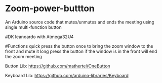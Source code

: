 # Zoom-power-buttton
An Arduino source code that mutes/unmutes and ends the meeting using single multi-function button

#DK
leanoardo with Atmega32U4

#Functions
quick press the button once to bring the zoom window to the front and mute it
long press the button if the window is in the front will end the zoom meeting

Button Lib:
https://github.com/mathertel/OneButton

Keyboard Lib:
https://github.com/arduino-libraries/Keyboard
